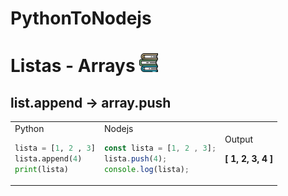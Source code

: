# PythonToNodejs

# Listas - Arrays <img src="https://github.com/gusantos1/PythonToNodejs/blob/main/img/books.svg" width="30">

## list.append → array.push
<table>
<tr>
<td>
Python

  ```python
  lista = [1, 2 , 3]
  lista.append(4)
  print(lista)
  ```
</td>
<td>
Nodejs

  ```javascript
  const lista = [1, 2 , 3];
  lista.push(4);
  console.log(lista);
  ```
</td>
<td>
Output
  <p>
  <strong>[ 1, 2, 3, 4 ]</strong>
  </p>
</td>
</tr>
</table>